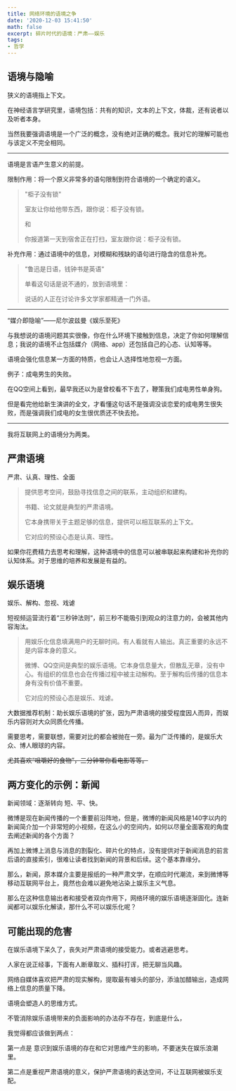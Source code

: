 ```yaml
---
title: 网络环境的语境之争
date: '2020-12-03 15:41:50'
math: false
excerpt: 碎片时代的语境：严肃——娱乐
tags:
- 哲学
---
```


## 语境与隐喻

狭义的语境指上下文。

在神经语言学研究里，语境包括：共有的知识，文本的上下文，体裁，还有说者以及听者本身。



当然我要强调语境是一个广泛的概念，没有绝对正确的概念。我对它的理解可能也与该定义不完全相同。

---

语境是言语产生意义的前提。

限制作用：将一个原义非常多的语句限制到符合语境的一个确定的语义。

> "柜子没有锁"
>
> 室友让你给他带东西，跟你说：柜子没有锁。
>
> 和
>
> 你报道第一天到宿舍正在打扫，室友跟你说：柜子没有锁。

补充作用：通过语境中的信息，对模糊和残缺的语句进行隐含的信息补充。

> “鲁迅是日语，钱钟书是英语“
>
> 单看这句话是说不通的，放到语境里：
>
> 说话的人正在讨论许多文学家都精通一门外语。

---

“媒介即隐喻”——尼尔波兹曼《娱乐至死》

与我想说的语境问题其实很像，你在什么环境下接触到信息，决定了你如何理解信息；我说的语境不止包括媒介（网络、app）还包括自己的心态、认知等等。

语境会强化信息某一方面的特质，也会让人选择性地忽视一方面。



例子：成电男生的失败。

在QQ空间上看到，最早我还以为是曾校看不下去了，鞭策我们成电男性单身狗。

但是看完他给新生演讲的全文，才看懂这句话不是强调没谈恋爱的成电男生很失败，而是强调我们成电的女生很优质还不快去抢。

---



我将互联网上的语境分为两类。

## 严肃语境

严肃、认真、理性、全面

> 提供思考空间，鼓励寻找信息之间的联系，主动组织和建构。
>
> 
>
> 书籍、论文就是典型的严肃语境。
>
> 它本身携带关于主题足够的信息，提供可以相互联系的上下文。
>
> 
>
> 它对应的预设心态是认真、理性。



如果你花费精力去思考和理解，这种语境中的信息可以被串联起来构建和补充你的认知体系。对于思维的培养和发展是有益的。

## 娱乐语境

娱乐、解构、忽视、戏谑



短视频运营流行着“三秒钟法则“，前三秒不能吸引到观众的注意力的，会被其他内容淘汰。

> 用娱乐化信息填满用户的无聊时间。有人看就有人输出。真正重要的永远不是内容本身的意义。
>
> 
>
> 微博、QQ空间是典型的娱乐语境。它本身信息量大，但散乱无章，没有中心。有组织的信息也会在传播过程中被主动解构。至于解构后传播的信息本身有没有价值不重要。
>
> 
>
> 它对应的预设心态是娱乐、戏谑。



大数据推荐机制：助长娱乐语境的扩张，因为严肃语境的接受程度因人而异，而娱乐内容则对大众同质化传播。

需要思考，需要联想，需要对比的都会被抛在一旁。最为广泛传播的，是娱乐大众、博人眼球的内容。

~~尤其喜欢“咀嚼好的食物”，三分钟带你看电影等等。~~

## 两方变化的示例：新闻

新闻领域：逐渐转向 短、平、快。

微博是现在新闻传播的一个重要前沿阵地，但是，微博的新闻风格是140字以内的新闻简介加一个非常短的小视频，在这么小的空间内，如何以尽量全面客观的角度去阐述新闻的各个方面？

再加上微博上消息与消息的割裂化、碎片化的特点，没有提供对于新闻消息的前言后语的直接索引，很难让读者找到新闻的背景和后续。这个基本靠缘分。

那么，新闻，原本媒介主要是报纸的一种严肃文学，在顺应时代潮流，来到微博等移动互联网平台上，竟然也会难以避免地沾染上娱乐主义气息。

那么在这种信息输出者和接受者双向作用下，网络环境的娱乐语境逐渐固化。连新闻都可以娱乐化解读，那什么不可以娱乐化呢？

## 可能出现的危害

在娱乐语境下呆久了，丧失对严肃语境的接受能力。或者逃避思考。

人家在说正经事，下面有人断章取义、插科打诨，把无聊当风趣。

网络自媒体喜欢把严肃的现实解构，提取最有噱头的部分，添油加醋输出，造成网络上信息的质量下降。



语境会塑造人的思维方式。

不管消除娱乐语境带来的负面影响的办法存不存在，到底是什么，

我觉得都应该做到两点：

第一点是 意识到娱乐语境的存在和它对思维产生的影响，不要迷失在娱乐浪潮里。

第二点是重视严肃语境的意义，保护严肃语境的表达空间，不让互联网被娱乐支配。